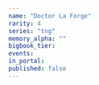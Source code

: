 ```yaml
---
name: "Doctor La Forge"
rarity: 4
series: "tng"
memory_alpha: ""
bigbook_tier:
events:
in_portal:
published: false
---
```

